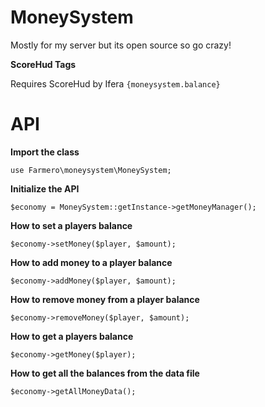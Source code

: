 # MoneySystem
Mostly for my server but its open source so go crazy!

**ScoreHud Tags**

Requires ScoreHud by Ifera
`{moneysystem.balance}`

# API
**Import the class**
```
use Farmero\moneysystem\MoneySystem;
```
**Initialize the API**
```
$economy = MoneySystem::getInstance->getMoneyManager();
```
**How to set a players balance**
```
$economy->setMoney($player, $amount);
```
**How to add money to a player balance**
```
$economy->addMoney($player, $amount);
```
**How to remove money from a player balance**
```
$economy->removeMoney($player, $amount);
```
**How to get a players balance**
```
$economy->getMoney($player);
```
**How to get all the balances from the data file**
```
$economy->getAllMoneyData();
```
